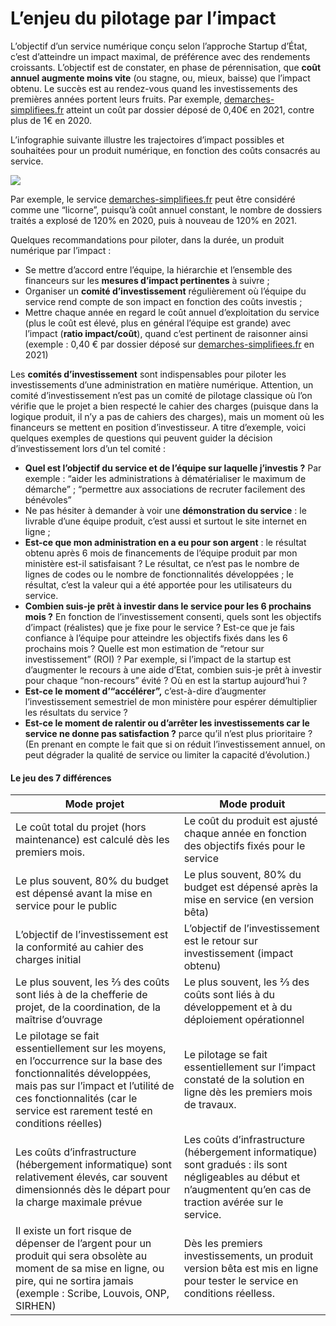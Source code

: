# L’enjeu du pilotage par l’impact

L’objectif d’un service numérique conçu selon l’approche Startup d’État, c’est d’atteindre un impact maximal, de préférence avec des rendements croissants. L’objectif est de constater, en phase de pérennisation, que **coût annuel augmente moins vite** (ou stagne, ou, mieux, baisse) que l’impact obtenu. Le succès est au rendez-vous quand les investissements des premières années portent leurs fruits. Par exemple, [demarches-simplifiees.fr](https://www.demarches-simplifiees.fr) atteint un coût par dossier déposé de 0,40€ en 2021, contre plus de 1€ en 2020.

L’infographie suivante illustre les trajectoires d’impact possibles et souhaitées pour un produit numérique, en fonction des coûts consacrés au service.

![](https://lh3.googleusercontent.com/d9m8z0NExjIBQpS7aGYiANyWr91osfj6i\_\_-A2pjd9zU4sShVfw3uNeGW4KFnNfu6r0W\_olSUaKTR1UXPbxDABtVQ5exjM9leCCd1lXTmHvlZYQfK93-Sm6ebKGnR-yPs\_hRA1gh)

Par exemple, le service [demarches-simplifiees.fr](https://www.demarches-simplifiees.fr) peut être considéré comme une “licorne”, puisqu’à coût annuel constant, le nombre de dossiers traités a explosé de 120% en 2020, puis à nouveau de 120% en 2021.

Quelques recommandations pour piloter, dans la durée, un produit numérique par l’impact :

* Se mettre d’accord entre l’équipe, la hiérarchie et l’ensemble des financeurs sur les **mesures d’impact pertinentes** à suivre ;
* Organiser un **comité d’investissement** régulièrement où l’équipe du service rend compte de son impact en fonction des coûts investis ;
* Mettre chaque année en regard le coût annuel d’exploitation du service (plus le coût est élevé, plus en général l’équipe est grande) avec l’impact (**ratio impact/coût**), quand c’est pertinent de raisonner ainsi (exemple : 0,40 € par dossier déposé sur [demarches-simplifiees.fr](https://www.demarches-simplifiees.fr) en 2021)

Les **comités d’investissement** sont indispensables pour piloter les investissements d’une administration en matière numérique. Attention, un comité d’investissement n’est pas un comité de pilotage classique où l’on vérifie que le projet a bien respecté le cahier des charges (puisque dans la logique produit, il n’y a pas de cahiers des charges), mais un moment où les financeurs se mettent en position d’investisseur. A titre d’exemple, voici quelques exemples de questions qui peuvent guider la décision d’investissement lors d’un tel comité :

* **Quel est l’objectif du service et de l’équipe sur laquelle j’investis ?** Par exemple : “aider les administrations à dématérialiser le maximum de démarche” ; “permettre aux associations de recruter facilement des bénévoles”
* Ne pas hésiter à demander à voir une **démonstration du service** : le livrable d’une équipe produit, c’est aussi et surtout le site internet en ligne ;
* **Est-ce que mon administration en a eu pour son argent** : le résultat obtenu après 6 mois de financements de l’équipe produit par mon ministère est-il satisfaisant ? Le résultat, ce n’est pas le nombre de lignes de codes ou le nombre de fonctionnalités développées ; le résultat, c’est la valeur qui a été apportée pour les utilisateurs du service.
* **Combien suis-je prêt à investir dans le service pour les 6 prochains mois ?** En fonction de l’investissement consenti, quels sont les objectifs d’impact (réalistes) que je fixe pour le service ? Est-ce que je fais confiance à l’équipe pour atteindre les objectifs fixés dans les 6 prochains mois ? Quelle est mon estimation de “retour sur investissement” (ROI) ? Par exemple, si l’impact de la startup est d’augmenter le recours à une aide d’Etat, combien suis-je prêt à investir pour chaque “non-recours” évité ? Où en est la startup aujourd’hui ?
* **Est-ce le moment d’“accélérer”,** c’est-à-dire d’augmenter l’investissement semestriel de mon ministère pour espérer démultiplier les résultats du service ?
* **Est-ce le moment de ralentir ou d’arrêter les investissements car le service ne donne pas satisfaction ?** parce qu’il n’est plus prioritaire ? (En prenant en compte le fait que si on réduit l’investissement annuel, on peut dégrader la qualité de service ou limiter la capacité d’évolution.)

#### Le jeu des 7 différences

| Mode projet                                                                                                                                                                                                                          | Mode produit                                                                                                                                                     |
| ------------------------------------------------------------------------------------------------------------------------------------------------------------------------------------------------------------------------------------ | ---------------------------------------------------------------------------------------------------------------------------------------------------------------- |
| Le coût total du projet (hors maintenance) est calculé dès les premiers mois.                                                                                                                                                        | Le coût du produit est ajusté chaque année en fonction des objectifs fixés pour le service                                                                       |
| Le plus souvent, 80% du budget est dépensé avant la mise en service pour le public                                                                                                                                                   | Le plus souvent, 80% du budget est dépensé après la mise en service (en version bêta)                                                                            |
| L’objectif de l’investissement est la conformité au cahier des charges initial                                                                                                                                                       | L’objectif de l’investissement est le retour sur investissement (impact obtenu)                                                                                  |
| Le plus souvent, les ⅔ des coûts sont liés à de la chefferie de projet, de la coordination, de la maîtrise d’ouvrage                                                                                                                 | Le plus souvent, les ⅔ des coûts sont liés à du développement et à du déploiement opérationnel                                                                   |
| Le pilotage se fait essentiellement sur les moyens, en l’occurrence sur la base des fonctionnalités développées, mais pas sur l’impact et l’utilité de ces fonctionnalités (car le service est rarement testé en conditions réelles) | Le pilotage se fait essentiellement sur l’impact constaté de la solution en ligne dès les premiers mois de travaux.                                              |
| Les coûts d’infrastructure (hébergement informatique) sont relativement élevés, car souvent dimensionnés dès le départ pour la charge maximale prévue                                                                                | Les coûts d’infrastructure (hébergement informatique) sont gradués : ils sont négligeables au début et n’augmentent qu’en cas de traction avérée sur le service. |
| Il existe un fort risque de dépenser de l’argent pour un produit qui sera obsolète au moment de sa mise en ligne, ou pire, qui ne sortira jamais (exemple : Scribe, Louvois, ONP, SIRHEN)                                            | Dès les premiers investissements, un produit version bêta est mis en ligne pour tester le service en conditions réelless.                                        |

